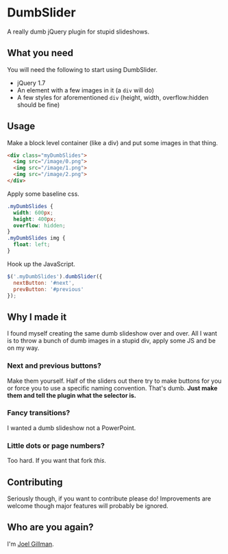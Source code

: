 DumbSlider
=============

A really dumb jQuery plugin for stupid slideshows.

What you need
------------

You will need the following to start using DumbSlider.

* jQuery 1.7
* An element with a few images in it (a `div` will do)
* A few styles for aforementioned `div`
  (height, width, overflow:hidden should be fine)

Usage
------------

Make a block level container (like a div) and put some images in that thing.
```html
<div class="myDumbSlides">
  <img src="/image/0.png">
  <img src="/image/1.png">
  <img src="/image/2.png">
</div>
```

Apply some baseline css.
```css
.myDumbSlides {
  width: 600px;
  height: 400px;
  overflow: hidden;
}
.myDumbSlides img {
  float: left;
}
```

Hook up the JavaScript.
```javascript
$('.myDumbSlides').dumbSlider({
  nextButton: '#next',
  prevButton: '#previous'
});
```

Why I made it
------------

I found myself creating the same dumb slideshow over and over. All I
want is to throw a bunch of dumb images in a stupid div, apply some JS
and be on my way.

### Next and previous buttons?

Make them yourself. Half of the sliders out there try to make buttons
for you or force you to use a specific naming convention. That's dumb.
**Just make them and tell the plugin what the selector is.**

### Fancy transitions?

I wanted a dumb slideshow not a PowerPoint.

### Little dots or page numbers?

Too hard. If you want that fork *this*.

Contributing
------------

Seriously though, if you want to contribute please do! Improvements
are welcome though major features will probably be ignored.

Who are you again?
------------

I'm [Joel Gillman](http://joelgillman.com/).